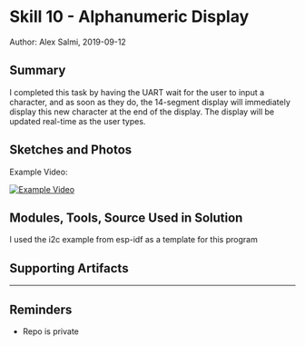 #  Skill 10 - Alphanumeric Display

Author: Alex Salmi, 2019-09-12

## Summary
I completed this task by having the UART wait for the user to input a character, and as soon as they do, the 14-segment display will immediately display this new character at the end of the display.
The display will be updated real-time as the user types.

## Sketches and Photos
Example Video:

[![Example Video](https://img.youtube.com/vi/Xo_vU_yWkok/0.jpg)](https://www.youtube.com/watch?v=Xo_vU_yWkok)

## Modules, Tools, Source Used in Solution
I used the i2c example from esp-idf as a template for this program


## Supporting Artifacts


-----

## Reminders
- Repo is private
